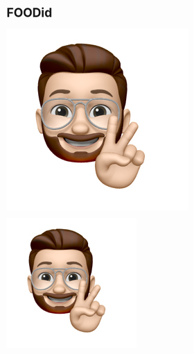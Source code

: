 # FOODid

![Alt text](/assets/icons/githubpp.png "Optional title")

<img
  src="/assets/icons/githubpp.png"
  alt="Alt text"
  title="Optional title"
  style="display: inline-block; margin: 0 auto; max-width: 300px">


 
